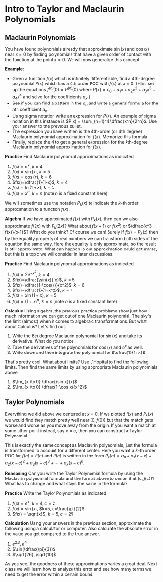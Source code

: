 # Intro to Taylor and Maclaurin Polynomials

## Maclaurin Polynomials

You have found polynomials already that approximate $\sin(x)$ and $\cos(x)$ near $x=0$ by finding
polynomials that have a given order of contact with the function at the point $x=0$. We
will now generalize this concept.

**Example**:

  * Given a function $f(x)$ which is infinitely differentiable, find a 4th-degree
polynomial $P(x)$ which has a 4th order POC with $f(x)$ at $x=0$. (Hint: set up the
equations $f^{(n)}(0)=P^{(n)}(0)$ where $P(x) = a_0 + a_1 x+a_2x^2+a_3x^3+a_4x^4$
and solve for the coefficients $a_x$.)
  * See if you can find a pattern in the $a_n$ and write
	a general formula for the $n$th coefficient $a_n$.
* Using sigma notation write an expression for $P(x)$. An example of sigma notation in this instance is $P(x) = \sum_{n=1}^4 \dfrac{x^n}{2^n}$. Use your answer to the previous bullet.
* The expression you have written is the 4th-order (or 4th degree) Maclaurin polynomial approximation for $f(x)$. Memorize this formula
* Finally, replace the $4$ to get a general expression for the $k$th-degree Maclaurin polynomial approximation for $f(x)$.

**Practice**
Find Maclaurin polynomial approximations as indicated

1. $f(x)=e^x$, $k=4$
2. $f(x)=\sin(x)$, $k=5$
2. $f(x)=\cos(x)$, $k=6$
3. $f(x)=\dfrac{1}{1-x}$, $k=4$
4. $f(x) = \ln(1+x)$, $k=5$
5. $f(x) = x^n$, $k=n$ (note $n$ is a fixed constant here)

We will sometimes use the notation $P_k(x)$ to indicate the $k$-th order
approximation to a function $f(x)$.

**Algebra** If we have approximated $f(x)$ with $P_k(x)$, then can we also approximate $f(2x)$ with $P_k(2x)$? What about
$f(x+1)$ or $f(x^2)$ or $\dfrac{x^3 f(x)}{x-1}$? What do you think? Of course we can! Surely if $f(x) = P_k(x)$ then by the equality property of real numbers we can transform both sides of the equation the same way. Here the equality is only approximate, so the result is still approximate. What can happen is our approximation could get *worse*, but this is a
topic we will consider in later discussions.

**Practice**
Find Maclaurin polynomial approximations as indicated

1. $f(x)=2e^{-x^2}$, $k=4$
2. $f(x)=\dfrac{\sin(x)}{x}$, $k=5$
3. $f(x)=\dfrac{1-\cos(x)}{x^2}$, $k=6$
4. $f(x)=\dfrac{1}{1+x^2}$, $k=4$
5. $f(x) = x \ln(1+x)$, $k=5$
6. $f(x) = (1+x)^n$, $k=n$ (note $n$ is a fixed constant here)

**Calculus** Using algebra, the previous practice problems show just how much information we can get out of one Maclaurin polynomial. The sky's the limit (almost) when it comes to algebraic transformations. But what about Calculus? Let's find out.

1. Write the 6th degree Maclaurin polynomial for $\sin(x)$ and take its derivative. What do you notice
2. Take the derivatives of the polynomials for $\cos(x)$ and $e^x$ as well.
3. Write down and then integrate the polynomial for $\dfrac{1}{1+x}$

That's pretty cool. What about limits? Use L'Hopital to find the following limits. Then find the same limits by using appropriate Maclaurin polynomials above.

1. $\lim_{x \to 0} \dfrac{\sin x}{x}$
2. $\lim_{x \to 0} \dfrac{1-\cos x}{x^2}$

## Taylor Polynomials

Everything we did above we centered at $x=0$. If we plotted $f(x)$ and $P_k(x)$ we would find they match pretty well near $(0, f(0))$ but that the match gets worse and worse as you move away from the origin. If you want a match at some other point instead, say $x=c$, then you can construct a Taylor Polynomial.

This is exactly the same concept as Maclaurin polynomials, just the formula is transformed to account for a different center. Here you want a $k$-th order POC for $f(c) = P(c)$ and $P(c)$ is written in the form $P_k(c) = a_0 + a_1(x-c) + a_2(x-c)^2 + a_3(x-c)^3 + \cdots + a_k(x-c)^k$.

**Reasoning** Can you write the Taylor Polynomial formula by using the Maclaurin polynomial formula and the format above
to center it at $(c, f(c))$? What has to change and what stays the same in the formula?

**Practice**
Write the Taylor Polynomials as indicated

1. $f(x)=e^x$, $k=4, c=2$
2. $f(x)=\sin(x)$, $k=5, c=\frac{\pi}{2}$
3. $f(x) = \sqrt{x}$, $k=5, c=25$

**Calculation**
Using your answers in the previous section, approximate the following using a calculator or computer. Also calculate the absolute error in the value you get compared to the true answer.

1. $e^{2.3}, e^4$
2. $\sin(\dfrac{\pi}{3})$
3. $\sqrt{26}, \sqrt{10}$

As you see, the goodness of these approximations varies a great deal. Next class we will learn how to analyze this error and see how many terms we need to get the error within a certain bound.
